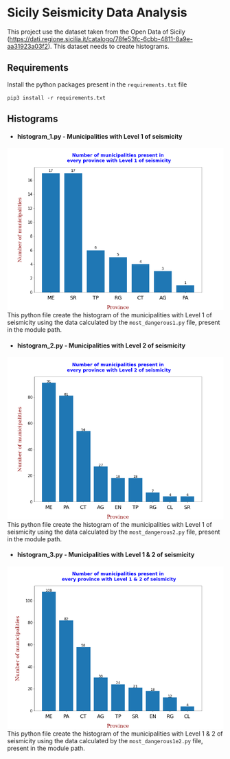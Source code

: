 # Sicily Seismicity Data Analysis
This project use the dataset taken from the Open Data of Sicily (https://dati.regione.sicilia.it/catalogo/78fe53fc-6cbb-4811-8a9e-aa31923a03f2). This dataset needs to create histograms.

## Requirements
Install the python packages present in the `requirements.txt` file

    pip3 install -r requirements.txt

## Histograms
- #### histogram_1.py - Municipalities with Level 1 of seismicity
![](https://raw.githubusercontent.com/Gangelo99/Sismicita-Sicilia/main/histograms/histogram_1.png)
This python file create the histogram of the municipalities with Level 1 of seismicity using the data calculated by the `most_dangerous1.py` file, present in the module path. 

- #### histogram_2.py - Municipalities with Level 2 of seismicity
![](https://raw.githubusercontent.com/Gangelo99/Sismicita-Sicilia/main/histograms/histogram_2.png)
This python file create the histogram of the municipalities with Level 1 of seismicity using the data calculated by the `most_dangerous2.py` file, present in the module path. 

- #### histogram_3.py - Municipalities with Level 1 & 2 of seismicity
![](https://raw.githubusercontent.com/Gangelo99/Sismicita-Sicilia/main/histograms/histogram_3.png)
This python file create the histogram of the municipalities with Level 1 & 2 of seismicity using the data calculated by the `most_dangerous1e2.py` file, present in the module path. 
